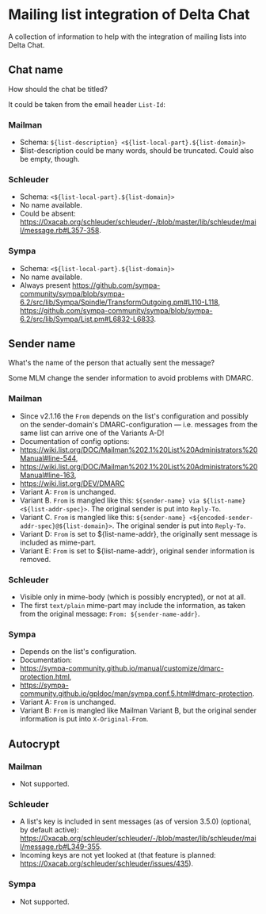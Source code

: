 # Mailing list integration of Delta Chat

A collection of information to help with the integration of mailing lists into Delta Chat.

## Chat name

How should the chat be titled?

It could be taken from the email header `List-Id`:

### Mailman 

* Schema: `${list-description} <${list-local-part}.${list-domain}>`
* $list-description could be many words, should be truncated. Could also be empty, though.

### Schleuder
* Schema: `<${list-local-part}.${list-domain}>`
* No name available.
* Could be absent: <https://0xacab.org/schleuder/schleuder/-/blob/master/lib/schleuder/mail/message.rb#L357-358>.


### Sympa
* Schema: `<${list-local-part}.${list-domain}>`
* No name available.
* Always present <https://github.com/sympa-community/sympa/blob/sympa-6.2/src/lib/Sympa/Spindle/TransformOutgoing.pm#L110-L118>, <https://github.com/sympa-community/sympa/blob/sympa-6.2/src/lib/Sympa/List.pm#L6832-L6833>.


## Sender name

What's the name of the person that actually sent the message?

Some MLM change the sender information to avoid problems with DMARC.

### Mailman

* Since v2.1.16 the `From` depends on the list's configuration and possibly on the sender-domain's DMARC-configuration — i.e. messages from the same list can arrive one of the Variants A-D!
* Documentation of config options:
 * <https://wiki.list.org/DOC/Mailman%202.1%20List%20Administrators%20Manual#line-544>,
 * <https://wiki.list.org/DOC/Mailman%202.1%20List%20Administrators%20Manual#line-163>,
 * <https://wiki.list.org/DEV/DMARC>
* Variant A: `From` is unchanged.
* Variant B. `From` is mangled like this: `${sender-name} via ${list-name} <${list-addr-spec}>`. The original sender is put into `Reply-To`.
* Variant C. `From` is mangled like this: `${sender-name} <${encoded-sender-addr-spec}@${list-domain}>`. The original sender is put into `Reply-To`.
* Variant D: `From` is set to ${list-name-addr}, the originally sent message is included as mime-part.
* Variant E: `From` is set to ${list-name-addr}, original sender information is removed.

### Schleuder

* Visible only in mime-body (which is possibly encrypted), or not at all.
* The first `text/plain` mime-part may include the information, as taken from the original message: `From: ${sender-name-addr}`.

### Sympa
* Depends on the list's configuration.
* Documentation:
 * <https://sympa-community.github.io/manual/customize/dmarc-protection.html>,
 * <https://sympa-community.github.io/gpldoc/man/sympa.conf.5.html#dmarc-protection>.
* Variant A: `From` is unchanged.
* Variant B: `From` is mangled like Mailman Variant B, but the original sender information is put into `X-Original-From`.


## Autocrypt

### Mailman
* Not supported.

### Schleuder
* A list's key is included in sent messages (as of version 3.5.0) (optional, by default active): <https://0xacab.org/schleuder/schleuder/-/blob/master/lib/schleuder/mail/message.rb#L349-355>.
* Incoming keys are not yet looked at (that feature is planned: <https://0xacab.org/schleuder/schleuder/issues/435>).

### Sympa
* Not supported.
